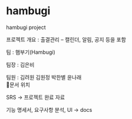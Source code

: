 # hambugi
hambugi project

프로젝트 개요 : 출결관리 – 캘린더, 알림, 공지 등을 포함

팀 : 햄부기(Hambugi)

팀장 : 김은비

팀원 : 김려원 김원정 박한별 윤나래
<br>
📗문서 위치

SRS -> 프로젝트 완료 자료

기능 명세서, 요구사항 분석, UI -> docs
